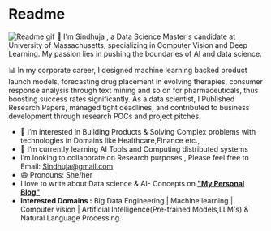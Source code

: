 # Readme
![Readme gif](Github_giphy_2.gif)
🚀 I'm Sindhuja , a Data Science Master's candidate at University of Massachusetts, specializing in Computer Vision and Deep Learning. My passion lies in pushing the boundaries of AI and data science.


📊 In my corporate career, I designed machine learning backed product launch models, forecasting drug placement in evolving therapies, consumer response analysis through text mining and so on for pharmaceuticals, thus boosting success rates significantly. As a data scientist, I Published Research Papers, managed tight deadlines, and contributed to business development through research POCs and project pitches.

- 👀 I’m interested in Building Products & Solving Complex problems with technologies in Domains like Healthcare,Finance etc.,
- 🌱 I’m currently learning AI Tools and Computing distributed systems
-  I’m looking to collaborate on Research purposes , Please feel free to Email: Sindhuja@gmail.com
- 😄 Pronouns: She/her
- I love to write about Data science & AI- Concepts  on <a href=" "> <b>"My Personal Blog"</b></a>
- **Interested Domains :** Big Data Engineering | Machine learning | Computer vision | Artificial Intelligence(Pre-trained Models,LLM's) & Natural Language Processing.
  

